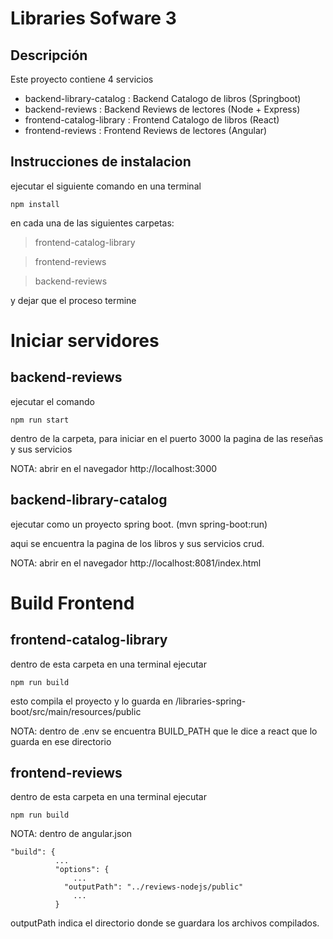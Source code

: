 # Libraries Sofware 3

## Descripción

Este proyecto contiene 4 servicios
- backend-library-catalog : Backend Catalogo de libros (Springboot)
- backend-reviews : Backend Reviews de lectores (Node + Express)
- frontend-catalog-library : Frontend Catalogo de libros (React)
- frontend-reviews : Frontend Reviews de lectores (Angular)

## Instrucciones de instalacion

ejecutar el siguiente comando en una terminal
```
npm install 
```
en cada una de las siguientes carpetas:  
>frontend-catalog-library 

>frontend-reviews 

>backend-reviews

y dejar que el proceso termine

# Iniciar servidores
## backend-reviews 
ejecutar el comando
```
npm run start
```
dentro de la carpeta, para iniciar en el puerto 3000 la pagina de las reseñas y sus servicios

NOTA: abrir en el navegador http://localhost:3000

## backend-library-catalog
ejecutar como un proyecto spring boot. (mvn spring-boot:run)

aqui se encuentra la pagina de los libros y sus servicios crud.

NOTA: abrir en el navegador http://localhost:8081/index.html

# Build Frontend
## frontend-catalog-library
dentro de esta carpeta en una terminal ejecutar 
```
npm run build
```
esto compila el proyecto y lo guarda en /libraries-spring-boot/src/main/resources/public

NOTA: dentro de .env se encuentra BUILD_PATH que le dice a react que lo guarda en ese directorio

## frontend-reviews
dentro de esta carpeta en una terminal ejecutar
```
npm run build
```

NOTA: dentro de angular.json 
```
"build": {
          ...
          "options": {
              ...
            "outputPath": "../reviews-nodejs/public"
              ...
          }
```
outputPath indica el directorio donde se guardara los archivos compilados.
